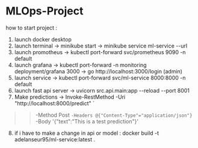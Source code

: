 # MLOps-Project

how to start project :
1) launch docker desktop
2) launch terminal -> minikube start -> minikube service ml-service --url
3) launch promotheus -> kubectl port-forward svc/prometheus 9090 -n default
4) launch grafana -> kubectl port-forward -n monitoring deployment/grafana 3000 -> go http://localhost:3000/login (admin)
5) launch service -> kubectl port-forward svc/ml-service 8000:8000 -n default
6) launch fast api server -> uvicorn src.api.main:app --reload --port 8001
7) Make predictions -> Invoke-RestMethod -Uri "http://localhost:8000/predict" `
>>   -Method Post `
>>   -Headers @{"Content-Type"="application/json"} `
>>   -Body '{"text":"This is a test prediction"}'

8) if i have to make a change in api or model : docker build -t adelanseur95/ml-service:latest .
